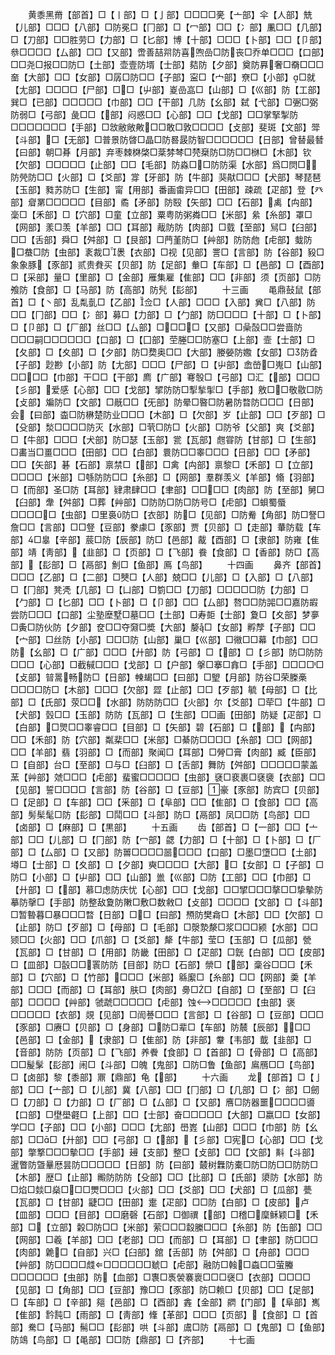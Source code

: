 <!-- { "loadSidebar": true } -->
　　黄黍黑黹【部首】□【丨部】□【亅部】□□□□亴【亠部】伞【人部】兟【儿部】□□□【八部】□防冕□【冂部】□【冖部】□□【冫部】凲□□【几部】□【刀部】□□胜劳□【力部】□【匕部】博【十部】□□□【卜部】□□【卩部】叅□□□□【厶部】□□【又部】啻善喆喌防喜喣嵒□防丧□乔单□□□【口部】□□尧□报□□防□【土部】壶壹防壻【士部】夡防【夕部】奠防奡奢□奣□□□奤【大部】□□【女部】□孱□防□□【子部】寍□【宀部】尞□【小部】□就【尢部】□□□□【尸部】□□【屮部】嵏嵒嵓□【山部】□【巛部】防【工部】巽□【已部】□□□□□【巾部】□□【干部】几防【幺部】弑【弋部】□弻□弼防弱□【弓部】彘□□【部】闷惑□□【心部】□□【戈部】□□掌掔掣防□□□□□□□【手部】□敜敝敞敟□□敢□敦□□□□【攴部】斐斑【文部】斝【斗部】□【无部】□普景防晵□晶□防晷晸防智□□□□□□【日部】曾替最朁【曰部】朝□朞【月部】弃枣棘棥棨□棻棼棽□棾椉防□防□□椕□【木部】钦【欠部】□□□□□【止部】□□【毛部】防淼□□防防渠【水部】爲□焛□防焭防□□【火部】□【爻部】牚【牙部】防【牛部】猆猒□□□【犬部】琴琵琶【玉部】甤苏防□【生部】甯【用部】番画畬异□□【田部】疎疏【疋部】登【癶部】睂罤□□□□□【目部】矞【矛部】防殹【矢部】□□【石部】禼【禸部】稁□【禾部】□【穴部】□童【立部】粟粤防粥粦□□【米部】絫【糸部】罩□【网部】羕□羡【羊部】□□【耳部】胾防防【肉部】□臷【至部】舃□【臼部】□□【舌部】舜□【舛部】□【艮部】□菛堇防□【艸部】防防虝【虍部】蛓防□蛬□防【虫部】袲裁□褁【衣部】□视【见部】詈□【言部】防【谷部】豛□象象豚【豕部】贰贵貵买【贝部】防【足部】軬□【车部】□【邑部】□【酉部】□【采部】量□【里部】□【金部】雁集雇【隹部】□□【非部】须【页部】□防飧防【食部】□【马部】防【高部】防髠【髟部】
　　十三画
　　黾鼎鼔鼠【部首】□【丶部】乱亃亄□【乙部】佥□【人部】□□□【入部】兾□【八部】防□□【冂部】□□【冫部】募□【力部】□【勹部】防□□□□【十部】□【卜部】□【卩部】□【厂部】丝□□【厶部】□□□□【又部】□喿嗀□□尝啬防□□□嗣□□□□□□【口部】□【囗部】茔塍□□防塞□【上部】壸【士部】□【夂部】□【夊部】□【夕部】防□奦奥□□【大部】媵嫈防嫐【女部】□防孴【子部】尟尠【小部】防【尢部】□□□【尸部】□【屮部】嵞嵤□嵬□【山部】□□□□【巾部】干□□【干部】廌【广部】弿彀□【弓部】□汇【部】□□□【彡部】爱感【心部】□□【戈部】揅防防□揧揫揱□【手部】敫□□敬敭□防【攴部】斒防□【文部】□旤□□【旡部】防晕□暋□防暑防暓防□□□【日部】会【曰部】楍□防楙楚防业□□□【木部】□【欠部】岁【止部】□□【歹部】□【殳部】湬□□□□防灭【水部】□茕□防□【火部】□防爷【父部】爽【爻部】□【牛部】□□□【犬部】防□瑟【玉部】瓽【瓦部】甝甞防【甘部】□【生部】□畵当□畺□□□【田部】□□【白部】睘防□□睾□□□【日部】□□【矛部】□□【矢部】碁【石部】禀禁□【部】□禽【禸部】禀黎□【禾部】□【立部】□□□□【米部】□綔防防□□【糸部】□【网部】羣群羡义【羊部】翛【羽部】□【而部】圣□防【耳部】肄肃肆□□【聿部】□□□□【肉部】防【至部】舅□【臼部】舝【舛部】□葬【艸部】□防防□防□防号□【虍部】□蛽蜀蜃□□□□□【虫部】□里裛防□【衣部】防□【见部】□防觠【角部】防□詧□詹□□【言部】□□豋【豆部】豢豦□【豕部】贾【贝部】□【走部】輂防载【车部】□辠【辛部】莀□防【辰部】防□【邑部】酨【酉部】□【隶部】防雍【隹部】靖【靑部】【韭部】□【页部】□【飞部】飬【食部】□【香部】防□【高部】【髟部】□【鬲部】魝□【鱼部】鳫【鸟部】
　　十四画
　　鼻齐【部首】□□□【乙部】□【二部】□僰□【人部】兢□□【儿部】□【入部】□【八部】□【冂部】凳凴【几部】□【凵部】□箌□□【刀部】□□□□□防【力部】□【勹部】□【匕部】□□【卜部】□【卩部】□□【厶部】嗸□□防嘂□□嘉防嘏尝防□□□【口部】尘塾塺墅□墓□□【土部】□寿壾【士部】夐□【夊部】梦夣□夤□防伙防【夕部】奁□□夺奫□奬【大部】嫠□【女部】孵孷【子部】□□【宀部】□丝防【小部】□□□防【山部】巢□【巛部】□幑□□幕【巾部】□□防【幺部】□【广部】□□□【廾部】防【弓部】□【部】□【彡部】防□防防□□□【心部】□截戫□□□【戈部】□【户部】搫□搴□搻□【手部】□□□□□【攴部】暜暠畅防□【日部】朄朅□□【曰部】□朢【月部】防谷□荣榺槀□□□□防□【木部】□□□【欠部】歰【止部】□□【歹部】毓【母部】□【比部】□【氏部】荥□□【水部】防防防□□【火部】尔【爻部】□荦□【牛部】□【犬部】瑴□□【玉部】防防【瓦部】□【生部】□□画【田部】防疑【疋部】□【白部】□煛□□睾睿□□【目部】□【矢部】碧【石部】□【部】【禸部】□□【禾部】防【穴部】粼棐□□【米部】□綦防□□□□【糸部】□□【网部】□□【羊部】翡【羽部】□【而部】聚闻□【耳部】□膋□膏【肉部】臧【臣部】□【自部】台□【至部】□与□【臼部】□【舌部】舞防【舛部】□□□□□蒙盖蓔【艸部】虠□□□【虍部】蜚蜜□□□□□【虫部】褎□裵裹□褎褏【衣部】□□【见部】誓□□□□【言部】防【谷部】□【豆部】豪【豕部】防宾□【贝部】□【足部】□【车部】□□【釆部】□【阜部】□□【隹部】□【食部】□□【高部】髣髤髦□防【髟部】□鬦□□【斗部】防□【鬲部】凤□□防【鸟部】□□【卤部】□【麻部】□【黒部】
　　十五画
　　齿【部首】□【一部】□□【亠部】□□【儿部】□【冂部】防【冖部】勰【力部】□【十部】□【卜部】□【厂部】□【厶部】□【又部】防嘼□□□□噐□□□【口部】□墨□墯□□【土部】壿□【士部】□【夊部】□【夕部】奭□□□□【大部】□【女部】□【子部】□防□【小部】□【屮部】□□【山部】巤【巛部】□防【工部】□□【巾部】□【廾部】□【部】慕□虑防庆忧【心部】□□【戈部】□□揅□□□摮□□挚摰防摹防撀□【手部】防整敌夐防敶□敷□数敹□【攴部】□□□□【文部】□【斗部】□暂暬暮□暴□□□暓【日部】□□【曰部】槱防樊樖□【木部】□□【欠部】□【止部】防□【歹部】□【母部】□【毛部】□漀漐漦□浆□□□颍【水部】□□颎□□【火部】□□【爪部】□【爻部】犛【牛部】莹□【玉部】□【瓜部】甇【瓦部】□【甘部】□【用部】防畿【田部】□【疋部】□皝【白部】□□【皮部】□【皿部】□瞉□□瞏防防【目部】防□【石部】禜□【部】稾谷□□□【禾部】□【穴部】□【竹部】□□□【米部】緜緳□【糸部】□□【网部】羮【羊部】□□□【而部】□【耳部】肤□【肉部】臱□□【自部】□【至部】□【臼部】□□□□【艸部】虢虣□□□□□【虍部】蚀□□□□□【虫部】褒□□□□□【衣部】覢【见部】□訚諅□□□【言部】□【谷部】□【豆部】□□□【豕部】□赓□【贝部】□【身部】□防□辈□【车部】防辳【辰部】□□【邑部】□【金部】【隶部】□【隹部】防【非部】韏【韦部】韯【韭部】□【音部】防防【页部】□【飞部】养餋【食部】□【首部】□【骨部】□【高部】□□髲髳【髟部】闹□【斗部】□魄【鬼部】□防□鲁【鱼部】鳸鴈□□【鸟部】□【卤部】黎【黍部】鼏【鼎部】龟【部】
　　十六画
　　龙【部首】□【亅部】□□【亠部】□【儿部】冀【八部】□□【冂部】□【几部】□【冫部】□劒□【刀部】□【力部】□【厂部】□【厶部】□【又部】噟□防器噩□□□□噵【口部】□壄壆壡□【上部】□□【士部】奋□□□□□【大部】□嬴□□【女部】学□□【子部】□□【小部】□□□【尢部】嶨嶳【山部】□□□【巾部】防【幺部】□□□【廾部】□□【弓部】□【部】【彡部】□宪□【心部】□□【戈部】撆撉□□□摰□□【手部】攳【支部】整□【攴部】□□【文部】斢【斗部】暹瞥防曁曅厯昙防□□□□□【日部】防【曰部】樷树橆防橐□防□防□□防防□【木部】歴□【止部】毈防防防【殳部】□□【比部】□【氏部】澃防【水部】防□焰□燅□燊□□□燛□□□【火部】□□【爻部】□□【犬部】□【瓜部】甍【瓦部】□【甘部】疀□□【田部】疐【疋部】□□防【白部】□【皮部】卢【皿部】□□□【目部】□□磨磬【石部】□御禩【部】□稽□穈稣颖□【禾部】□【立部】糓□防□□【米部】萦□□□縠縢□□□【糸部】防【缶部】□□【网部】□羲【羊部】□□【老部】□□【而部】□【耳部】□【聿部】防□□□【肉部】臲□【自部】兴□【臼部】舘【舌部】防【舛部】□【舟部】□□□【艸部】防□□□□虥□□□□□□虦□【虍部】融防□螒□螙□□萤螣□□□□□□【虫部】防【血部】□褢□褭褮褰褱□□□襃□【衣部】□□□□【见部】□【角部】□□【豆部】豫□□【豕部】防□赖□【贝部】□□【足部】□【车部】□【辛部】郺【邑部】□【酉部】錱【金部】閷【门部】【阜部】嶲【隹部】霒霕□【雨部】□【靑部】鞗【革部】□□□【页部】【食部】□【首部】駦□【马部】髵□□【髟部】哄【斗部】鬳□防【鬲部】□【鬼部】□【鱼部】防鴗【鸟部】□【黾部】□□防【鼎部】□【齐部】
　　十七画
